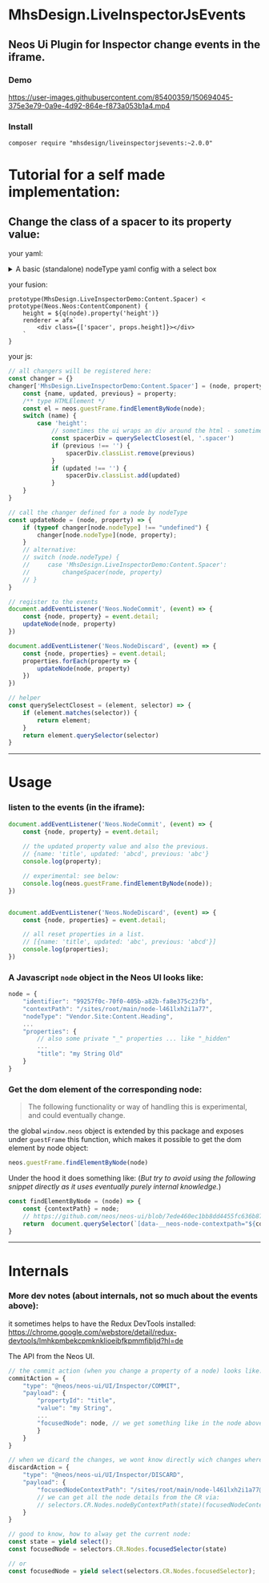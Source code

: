 # MhsDesign.LiveInspectorJsEvents

## Neos Ui Plugin for Inspector change events in the iframe.

### Demo 
https://user-images.githubusercontent.com/85400359/150694045-375e3e79-0a9e-4d92-864e-f873a053b1a4.mp4

### Install
```
composer require "mhsdesign/liveinspectorjsevents:~2.0.0"
```
<a name="tutorial"></a>
# Tutorial for a self made implementation:
## Change the class of a spacer to its property value:

your yaml:
<details>
<summary>A basic (standalone) nodeType yaml config with a select box</summary>


```yaml
'MhsDesign.LiveInspectorDemo:Content.Spacer':
  superTypes:
    'Neos.Neos:Content': true
  ui:
    icon: 'icon-internet-explorer'
    label: 'Example'
    # this will remove the Neos not inline editable overlay.
    inlineEditable: true
    inspector:
    groups:
      settings:
      label: 'Settings'
  properties:
    height:
    type: string
    ui:
      # not need to explicitly state it since its the default:
      # reloadIfChanged: false
      label: 'Height'
      inspector:
      group: settings
      editor: 'Neos.Neos/Inspector/Editors/SelectBoxEditor'
      editorOptions:
        allowEmpty: true
        values:
          # your css classes as key.
          height-sm:
            label: 'Small'
          height-md:
            label: 'Medium'
          height-lg:
            label: 'Large'
```

</details>

your fusion:
```
prototype(MhsDesign.LiveInspectorDemo:Content.Spacer) < prototype(Neos.Neos:ContentComponent) {
    height = ${q(node).property('height')}
    renderer = afx`
        <div class={['spacer', props.height]}></div>
    `
}
```

your js:
```js
// all changers will be registered here:
const changer = {}
changer['MhsDesign.LiveInspectorDemo:Content.Spacer'] = (node, property) => {
    const {name, updated, previous} = property;
    /** type HTMLElement */
    const el = neos.guestFrame.findElementByNode(node);
    switch (name) {
        case 'height':
            // sometimes the ui wraps an div around the html - sometimes not.
            const spacerDiv = querySelectClosest(el, '.spacer')
            if (previous !== '') {
                spacerDiv.classList.remove(previous)
            }
            if (updated !== '') {
                spacerDiv.classList.add(updated)
            }
    }
}

// call the changer defined for a node by nodeType
const updateNode = (node, property) => {
    if (typeof changer[node.nodeType] !== "undefined") {
        changer[node.nodeType](node, property);
    }
    // alternative:
    // switch (node.nodeType) {
    //     case 'MhsDesign.LiveInspectorDemo:Content.Spacer':
    //         changeSpacer(node, property)
    // }
}

// register to the events
document.addEventListener('Neos.NodeCommit', (event) => {
    const {node, property} = event.detail;
    updateNode(node, property)
})

document.addEventListener('Neos.NodeDiscard', (event) => {
    const {node, properties} = event.detail;
    properties.forEach(property => {
        updateNode(node, property)
    })
})

// helper
const querySelectClosest = (element, selector) => {
    if (element.matches(selector)) {
        return element;
    }
    return element.querySelector(selector)
}
```

--------

# Usage

### listen to the events (in the iframe):

```js
document.addEventListener('Neos.NodeCommit', (event) => {
    const {node, property} = event.detail;
    
    // the updated property value and also the previous.
    // {name: 'title', updated: 'abcd', previous: 'abc'}
    console.log(property);

    // experimental: see below:
    console.log(neos.guestFrame.findElementByNode(node));
})


document.addEventListener('Neos.NodeDiscard', (event) => {
    const {node, properties} = event.detail;

    // all reset properties in a list.
    // [{name: 'title', updated: 'abc', previous: 'abcd'}]
    console.log(properties);
})
```

### A Javascript `node` object in the Neos UI looks like:
```js
node = {
    "identifier": "99257f0c-70f0-405b-a82b-fa8e375c23fb",
    "contextPath": "/sites/root/main/node-l461lxh2i1a77",
    "nodeType": "Vendor.Site:Content.Heading",
    ...
    "properties": {
        // also some private "_" properties ... like "_hidden"
        ...
        "title": "my String Old"
    }
}
```

### Get the dom element of the corresponding node:

> The following functionality or way of handling this is experimental, and could eventually change.

the global `window.neos` object is extended by this package and exposes under `guestFrame` this function, which makes it possible to get the dom element by node object:
```js
neos.guestFrame.findElementByNode(node)
```


Under the hood it does something like:
(*But try to avoid using the following snippet directly as it uses eventually purely internal knowledge.*)

```js
const findElementByNode = (node) => {
    const {contextPath} = node;
    // https://github.com/neos/neos-ui/blob/7ede460ec1bb8dd4455fc636b875c137d112e89d/packages/neos-ui-guest-frame/src/dom.js#L76
    return  document.querySelector(`[data-__neos-node-contextpath="${contextPath}"]`);
}
```

--------

# Internals
### More dev notes (about internals, not so much about the events above):

it sometimes helps to have the Redux DevTools installed:
https://chrome.google.com/webstore/detail/redux-devtools/lmhkpmbekcpmknklioeibfkpmmfibljd?hl=de

The API from the Neos UI.

```js
// the commit action (when you change a property of a node) looks like:
commitAction = {
    "type": "@neos/neos-ui/UI/Inspector/COMMIT",
    "payload": {
        "propertyId": "title",
        "value": "my String",
        ...
        "focusedNode": node, // we get something like in the node above
        }
    }
}

// when we dicard the changes, we wont know directly wich changes where made before.
discardAction = {
    "type": "@neos/neos-ui/UI/Inspector/DISCARD",
    "payload": {
        "focusedNodeContextPath": "/sites/root/main/node-l461lxh2i1a77@user-mhs"
        // we can get all the node details from the CR via:
        // selectors.CR.Nodes.nodeByContextPath(state)(focusedNodeContextPath)
    }
}

// good to know, how to alway get the current node:
const state = yield select();
const focusedNode = selectors.CR.Nodes.focusedSelector(state)

// or
const focusedNode = yield select(selectors.CR.Nodes.focusedSelector);

```
